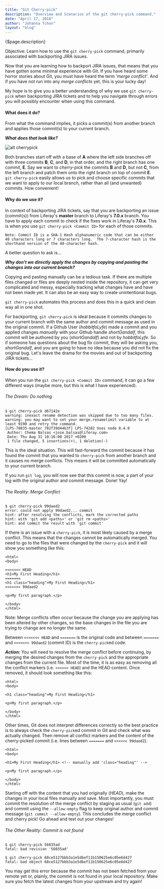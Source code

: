 ```yaml
---
title: "Git Cherry-pick"
description: "Overview and Scenarios of the git cherry-pick command."
date: "April 17, 2018"
author: "Johanna Tchon"
layout: "blog"
---
```


<article>

{$page.description}

Objective: Learn how to use the `git cherry-pick` command, primarily associated with backporting JIRA issues.

Now that you are learning how to backport JIRA issues, that means that you have gotten some minimal experience with Git.  If you have heard some horror stories about Git, you must have heard the term *'merge conflict'*.  And if you have not run into any *merge conflicts* yet, this is your lucky day!

My hope is to give you a better understanding of why we use `git cherry-pick` when backporting JIRA tickets and to help you navigate through errors you will possibly encounter when using this command.

#### What does it do?

From what the command implies, it picks a commit(s) from another branch and applies those commit(s) to your current branch.

**_What does that look like?_**

![alt cherrypick](/images/git_cherry_pick.gif)

Both branches start off with a base of **A** where the left side branches off with three commits **B**, **C**, and **D**, in that order, and the right branch has one commit, **E**.  Say we want to *cherry-pick* the commits **B** and **D**, but not **C**, from the left branch and patch them onto the right branch on top of commit **E**.  `git cherry-pick` easily allows us to pick and choose specific commits that we want to apply to our local branch, rather than all (and unwanted) commits.  How convenient!

#### Why do we use it?

In context of backporting JIRA tickets, say that you are backporting an issue (commit(s)) from Liferay's **master** branch to Liferay's **7.0.x** branch.  You have to apply each commit to check if the fixes work in Liferay's  **7.0.x**.  This is when you use `git cherry-pick <Commit ID>` for each of those commits.

	Note: Commit ID is a SHA-1 Hash alphanumeric code that can be either 40 characters long or 7 characters long.  The 7-character hash is the shorthand version of the 40-character hash.

A better question to ask is...

**_Why don't we directly apply the changes by copying and pasting the changes into our current branch?_**

Copying and pasting manually can be a tedious task.  If there are multiple files changed or files are deeply nested inside the repository, it can get very complicated and messy, especially tracking what changes have and have not been made yet.  It can also be an easy way to create unintentional bugs.

`git cherry-pick` automates this process and does this in a quick and clean way all in one shot.

For backporting, `git cherry-pick` is ideal because it commits changes to your current branch with the same author and commit message as used in the original commit. If a Github User (_hobbitfoLyfe_) made a commit and you applied changes _manually_ with your Github handle _shortGandalf_, this commit will be authored by you (_shortGandalf_) and not by _hobbitfoLyfe_.  So if someone has questions about the bug fix commit, they will be asking you, _shortGandalf_, and you are going to have no idea because you did not fix the original bug.  Let's leave the drama for the movies and out of backporting JIRA tickets...

#### How do you use it?

When you run the `git cherry-pick <Commit ID>` command, it can go a few different ways (maybe more, but this is what I have experienced).

###### The Dream:  Do nothing

```
$ git cherry-pick d67142e
warning: inexact rename detection was skipped due to too many files.
warning: you may want to set your merge.renamelimit variable to at least 9190 and retry the command.
[LPS-78835-master 782f39d44b3f] LPS-74282 Uses node 8.4.0
 Author: Chema Balsas <jose.balsas@liferay.com>
 Date: Thu Aug 31 10:16:00 2017 +0200
 1 file changed, 5 insertions(+), 1 deletion(-)
```

This is the ideal situation.  This will fast-forward the commit because it has found the commit that you wanted to `cherry-pick` from another branch and it causes no merge conflicts.  This means it will be committed automatically to your current branch.

If you run `git log`, you will now see that this commit is now, a part of your log with the original author and commit message.  Done!  Yay!

###### The Reality:  Merge Conflict

```
$ git cherry-pick 99daed2
error: could not apply 99daed2... commit
hint: after resolving the conflicts, mark the corrected paths
hint: with 'git add <paths>' or 'git rm <paths>'
hint: and commit the result with 'git commit'
```

If there is an issue with a `cherry-pick`, it is most likely caused by a merge conflict.  This means that the changes cannot be automatically merged.  You need to go to the files that were changed by the `cherry-pick` and it will show you something like this:

```
<html>
<body>

<<<<<<< HEAD
<h1>My First Heading</h1>
=======
<h1 class="heading">My First Heading</h1>
>>>>>>> 99daed2

<p>My first paragraph.</p>

</body>
</html>
```

Note: Merge conflicts often occur because the change you are applying has been altered by other changes, so the base changes in the file you are trying to change are no longer the same.

Between `<<<<<<< HEAD` and `=======` is the original code and between `=======` and `<<<<<<< 99daed2` (commit ID) is the `cherry-pick`ed code.

**_Action:_** You will need to resolve the merge conflict before continuing, by merging the desired changes from the `cherry-pick` and the appropriate changes from the current file.  Most of the time, it is as easy as removing all the conflict markers (i.e. `<<<<<< HEAD`) and the HEAD content.  Once removed, it should look something like this:

```
<html>
<body>

<h1 class="heading">My First Heading</h1>

<p>My first paragraph.</p>

</body>
</html>
```

Other times, Git does not interpret differences correctly so the best practice is to always check the `cherry-pick`ed commit in Git and check what was actually changed.  Then remove all conflict markers and the content of the cherry-picked commit (i.e. lines between `=======` and `<<<<<< 99daed2`).

```
<html>
<body>

<h1>My First Heading</h1> <!-- manually add 'class="heading"' -->

<p>My first paragraph.</p>

</body>
</html>
```

Starting off with the content that you had originally (_HEAD_), make the changes in your local files manually and save.  Most importantly, you must commit the resolution of the merge conflict by staging as usual (`git add`) and commit using the `--allow-empty` flag to keep original author and commit message (`git commit --allow-empty`).  This concludes the merge conflict and cherry pick!  Go ahead and test out your changes!

###### The Other Reality: Commit is not found

```
$ git cherry-pick 56035ad
fatal: bad revision '56035ad'

$ git cherry-pick 68ce5127bbb3a1e5dbef11b150625e6c05e6d427
fatal: bad object 68ce5127bbb3a1e5dbef11b150625e6c05e6d427

```

You may get this error because the commit has not been fetched from your remote yet or, plainly, the commit is not found in your local repository.  Make sure you fetch the latest changes from your upstream and try again!

</article>